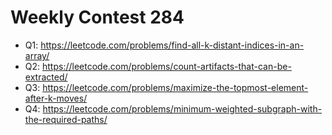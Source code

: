 # Weekly Contest 284

 - Q1: https://leetcode.com/problems/find-all-k-distant-indices-in-an-array/
 - Q2: https://leetcode.com/problems/count-artifacts-that-can-be-extracted/
 - Q3: https://leetcode.com/problems/maximize-the-topmost-element-after-k-moves/
 - Q4: https://leetcode.com/problems/minimum-weighted-subgraph-with-the-required-paths/
